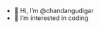 - 👋 Hi, I’m @chandangudigar
- 👀 I’m interested in coding

<!---
chandangudigar/chandangudigar is a ✨ special ✨ repository because its `README.md` (this file) appears on your GitHub profile.
You can click the Preview link to take a look at your changes.
--->
